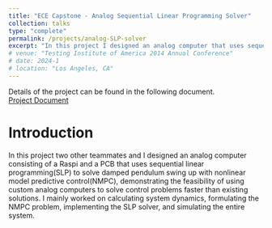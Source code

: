 ```yaml
---
title: "ECE Capstone - Analog Sequential Linear Programming Solver"
collection: talks
type: "complete"
permalink: /projects/analog-SLP-solver
excerpt: "In this project I designed an analog computer that uses sequential linear programming to solve damped pendulum swing up with nonlinear model predictive control."
# venue: "Testing Institute of America 2014 Annual Conference"
# date: 2024-1
# location: "Los Angeles, CA"
---
```


Details of the project can be found in the following document.\
[Project Document](http://alvin-ruihua-zou.github.io/files/analog-slp.pdf)

Introduction
======
In this project two other teammates and I designed an analog computer consisting of a Raspi and a PCB that uses sequential linear programming(SLP) to solve damped pendulum swing up
with nonlinear model predictive control(NMPC), demonstrating the feasibility of using custom analog computers to solve control problems faster than existing solutions. I mainly worked on calculating system dynamics, formulating the NMPC problem, implementing the SLP solver, and simulating the entire system.
